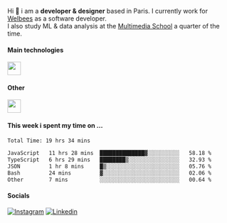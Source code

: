 Hi :wave: i am a **developer & designer** based in Paris. I currently work for [Welbees](https://www.welbees.com) as a software developer.<br /> I also study ML & data analysis at the [Multimedia School](https://www.ecole-multimedia.com/) a quarter of the time.

#### Main technologies
<img height="30" src="https://skillicons.dev/icons?i=js,ts,react,nextjs,threejs,nodejs,nestjs,laravel,mysql,git,docker" />

#### Other
<img height="30" src="https://skillicons.dev/icons?i=figma,ps,ai,ae,pr,blender,unreal,ableton" />

#### This week i spent my time on ...
<!--START_SECTION:waka-->

```txt
Total Time: 19 hrs 34 mins

JavaScript   11 hrs 28 mins  ██████████████▓░░░░░░░░░░   58.18 %
TypeScript   6 hrs 29 mins   ████████▒░░░░░░░░░░░░░░░░   32.93 %
JSON         1 hr 8 mins     █▒░░░░░░░░░░░░░░░░░░░░░░░   05.76 %
Bash         24 mins         ▓░░░░░░░░░░░░░░░░░░░░░░░░   02.06 %
Other        7 mins          ░░░░░░░░░░░░░░░░░░░░░░░░░   00.64 %
```

<!--END_SECTION:waka-->

#### Socials

<a href="https://www.instagram.com/maximelbv/" target="_blank">![Instagram](https://img.shields.io/badge/Instagram-E4405F?style=for-the-badge&logo=instagram&logoColor=white)</a>
<a href="https://www.linkedin.com/in/maxime-lefebvre-85b545199" target="_blank">![Linkedin](https://img.shields.io/badge/LinkedIn-0077B5?style=for-the-badge&logo=linkedin&logoColor=white)</a>
